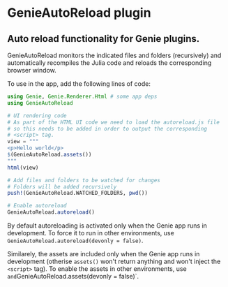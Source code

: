 # GenieAutoReload plugin
## Auto reload functionality for Genie plugins.

GenieAutoReload monitors the indicated files and folders (recursively) and automatically recompiles the Julia code and reloads the corresponding browser window. 

To use in the app, add the following lines of code: 

```julia
using Genie, Genie.Renderer.Html # some app deps
using GenieAutoReload

# UI rendering code
# As part of the HTML UI code we need to load the autoreload.js file
# so this needs to be added in order to output the corresponding 
# <script> tag.
view = """
<p>Hello world</p>
$(GenieAutoReload.assets())
"""
html(view)

# Add files and folders to be watched for changes
# Folders will be added recursively
push!(GenieAutoReload.WATCHED_FOLDERS, pwd())

# Enable autoreload
GenieAutoReload.autoreload()
```

By default autoreloading is activated only when the Genie app runs in development. To force it to run 
in other environments, use `GenieAutoReload.autoreload(devonly = false)`. 

Similarely, the assets are included only when the Genie app runs in development (otherise `assets()` won't return anything 
and won't inject the `<script>` tag). To enable the assets in other environments, use ` and `GenieAutoReload.assets(devonly = false)`.
